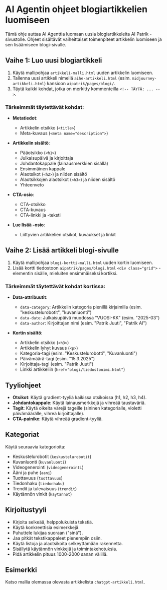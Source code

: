 # AI Agentin ohjeet blogiartikkelien luomiseen

Tämä ohje auttaa AI Agenttia luomaan uusia blogiartikkeleita AI Patrik -sivustolle. Ohjeet sisältävät vaiheittaiset toimenpiteet artikkelin luomiseen ja sen lisäämiseen blogi-sivulle.

## Vaihe 1: Luo uusi blogiartikkeli

1. Käytä mallipohjaa `artikkeli-malli.html` uuden artikkelin luomiseen.
2. Tallenna uusi artikkeli nimellä `aihe-artikkeli.html` (esim. `midjourney-artikkeli.html`) kansioon `aipatrik/pages/blogi/`.
3. Täytä kaikki kohdat, jotka on merkitty kommenteilla `<!-- TÄYTÄ: ... -->`.

### Tärkeimmät täytettävät kohdat:

- **Metatiedot**:
  - Artikkelin otsikko (`<title>`)
  - Meta-kuvaus (`<meta name="description">`)

- **Artikkelin sisältö**:
  - Pääotsikko (`<h1>`)
  - Julkaisupäivä ja kirjoittaja
  - Johdantokappale (lainausmerkkien sisällä)
  - Ensimmäinen kappale
  - Alaotsikot (`<h2>`) ja niiden sisältö
  - Alaotsikkojen alaotsikot (`<h3>`) ja niiden sisältö
  - Yhteenveto

- **CTA-osio**:
  - CTA-otsikko
  - CTA-kuvaus
  - CTA-linkki ja -teksti

- **Lue lisää -osio**:
  - Liittyvien artikkelien otsikot, kuvaukset ja linkit

## Vaihe 2: Lisää artikkeli blogi-sivulle

1. Käytä mallipohjaa `blogi-kortti-malli.html` uuden kortin luomiseen.
2. Lisää kortti tiedostoon `aipatrik/pages/blogi.html` `<div class="grid">` -elementin sisälle, mieluiten ensimmäiseksi kortiksi.

### Tärkeimmät täytettävät kohdat kortissa:

- **Data-attribuutit**:
  - `data-category`: Artikkelin kategoria pienillä kirjaimilla (esim. "keskustelurobotit", "kuvanluonti")
  - `data-date`: Julkaisupäivä muodossa "VUOSI-KK" (esim. "2025-03")
  - `data-author`: Kirjoittajan nimi (esim. "Patrik Juuti", "Patrik AI")

- **Kortin sisältö**:
  - Artikkelin otsikko (`<h3>`)
  - Artikkelin lyhyt kuvaus (`<p>`)
  - Kategoria-tagi (esim. "Keskustelurobotti", "Kuvanluonti")
  - Päivämäärä-tagi (esim. "15.3.2025")
  - Kirjoittaja-tagi (esim. "Patrik Juuti")
  - Linkki artikkeliin (`href="blogi/tiedostonimi.html"`)

## Tyyliohjeet

- **Otsikot**: Käytä gradient-tyyliä kaikissa otsikoissa (h1, h2, h3, h4).
- **Johdantokappale**: Käytä lainausmerkkejä ja vihreää taustaväriä.
- **Tagit**: Käytä oikeita värejä tageille (sininen kategorialle, violetti päivämäärälle, vihreä kirjoittajalle).
- **CTA-painike**: Käytä vihreää gradient-tyyliä.

## Kategoriat

Käytä seuraavia kategorioita:
- Keskustelurobotit (`keskustelurobotit`)
- Kuvanluonti (`kuvanluonti`)
- Videogenerointi (`videogenerointi`)
- Ääni ja puhe (`aani`)
- Tuottavuus (`tuottavuus`)
- Tiedonhaku (`tiedonhaku`)
- Trendit ja tulevaisuus (`trendit`)
- Käytännön vinkit (`kaytannot`)

## Kirjoitustyyli

- Kirjoita selkeää, helppolukuista tekstiä.
- Käytä konkreettisia esimerkkejä.
- Puhuttele lukijaa suoraan ("sinä").
- Jaa pitkät tekstikappaleet pienempiin osiin.
- Käytä listoja ja alaotsikoita selkeyttämään rakennetta.
- Sisällytä käytännön vinkkejä ja toimintakehotuksia.
- Pidä artikkelin pituus 1000-2000 sanan välillä.

## Esimerkki

Katso mallia olemassa olevasta artikkelista `chatgpt-artikkeli.html`. 